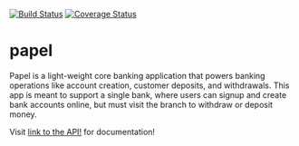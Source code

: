 [![Build Status](https://travis-ci.com/brianineza01/papel.svg?branch=Develop)](https://travis-ci.com/brianineza01/papel)   [![Coverage Status](https://coveralls.io/repos/github/brianineza01/papel/badge.svg?branch=ch-config-travis)](https://coveralls.io/github/brianineza01/papel?branch=Develop)
# papel

Papel is a light-weight core banking application that powers banking operations like account creation, customer deposits, and withdrawals. This app is meant to support a single bank, where users can signup and create bank accounts online, but must visit the branch to withdraw or deposit money.

Visit [link to the API!](https://papel-bank-io.herokuapp.com/documentation) for documentation!
